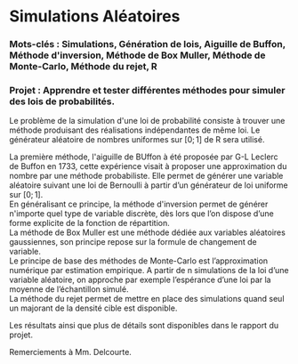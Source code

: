 # Simulations Aléatoires

### Mots-clés : Simulations, Génération de lois, Aiguille de Buffon, Méthode d'inversion, Méthode de Box Muller, Méthode de Monte-Carlo, Méthode du rejet, R

### Projet : Apprendre et tester différentes méthodes pour simuler des lois de probabilités.

Le problème de la simulation d'une loi de probabilité consiste à trouver une méthode produisant des réalisations indépendantes de même loi. Le générateur aléatoire de nombres uniformes sur $[0;1]$ de R sera utilisé.

La première méthode, l'aiguille de BUffon à été proposée par G-L Leclerc de Buffon en 1733, cette expérience visait à proposer une approximation du nombre par une méthode probabiliste. Elle permet de générer une variable aléatoire suivant une loi de Bernoulli à partir d’un générateur de loi uniforme sur $[0;1]$.   
En généralisant ce principe, la méthode d'inversion permet de générer n'importe quel type de variable discrète, dès lors que l’on dispose d’une forme explicite de la fonction de répartition.  
La méthode de Box Muller est une méthode dédiée aux variables aléatoires gaussiennes, son principe repose sur la formule de changement de variable.  
Le principe de base des méthodes de Monte-Carlo est l’approximation numérique par estimation empirique. A partir de n simulations de la loi d’une variable aléatoire, on approche par exemple l’espérance d’une loi par la moyenne de l’échantillon simulé.  
La méthode du rejet permet de mettre en place des simulations quand seul un majorant de la densité cible est disponible.

Les résultats ainsi que plus de détails sont disponibles dans le rapport du projet.

Remerciements à Mm. Delcourte.
